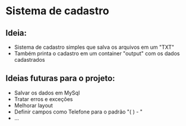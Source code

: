 # Sistema de cadastro
 
 
  ## Ideia:
* Sistema de cadastro simples que salva os arquivos em um "TXT"
* Também printa o cadastro em um container "output" com os dados cadastrados



## Ideias futuras para o projeto:
* Salvar os dados em MySql 
* Tratar erros e exceções
* Melhorar layout
* Definir campos como Telefone para o padrão "( )    -    "
* ...
